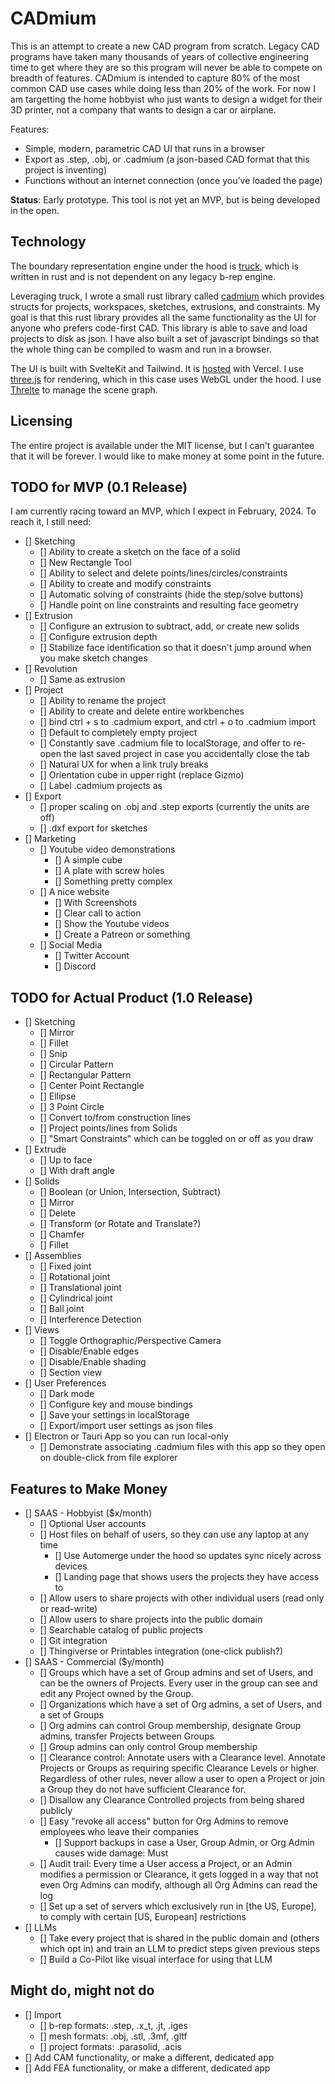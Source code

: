 # CADmium

This is an attempt to create a new CAD program from scratch. Legacy CAD programs have taken many thousands of years of collective engineering time to get where they are so this program will never be able to compete on breadth of features. CADmium is intended to capture 80% of the most common CAD use cases while doing less than 20% of the work. For now I am targetting the home hobbyist who just wants to design a widget for their 3D printer, not a company that wants to design a car or airplane.

Features:

- Simple, modern, parametric CAD UI that runs in a browser
- Export as .step, .obj, or .cadmium (a json-based CAD format that this project is inventing)
- Functions without an internet connection (once you've loaded the page)

**Status**: Early prototype. This tool is not yet an MVP, but is being developed in the open.

## Technology

The boundary representation engine under the hood is [truck](https://github.com/ricosjp/truck), which is written in rust and is not dependent on any legacy b-rep engine.

Leveraging truck, I wrote a small rust library called [cadmium](https://github.com/MattFerraro/CADmium/tree/main/src/rust/cadmium) which provides structs for projects, workspaces, sketches, extrusions, and constraints. My goal is that this rust library provides all the same functionality as the UI for anyone who prefers code-first CAD. This library is able to save and load projects to disk as json. I have also built a set of javascript bindings so that the whole thing can be compiled to wasm and run in a browser.

The UI is built with SvelteKit and Tailwind. It is [hosted](https://cadmium-nine.vercel.app/tailwind) with Vercel. I use [three.js](https://threejs.org/) for rendering, which in this case uses WebGL under the hood. I use [Threlte](https://github.com/threlte/threlte) to manage the scene graph.

## Licensing

The entire project is available under the MIT license, but I can't guarantee that it will be forever. I would like to make money at some point in the future.

## TODO for MVP (0.1 Release)

I am currently racing toward an MVP, which I expect in February, 2024. To reach it, I still need:

- [] Sketching
  - [] Ability to create a sketch on the face of a solid
  - [] New Rectangle Tool
  - [] Ability to select and delete points/lines/circles/constraints
  - [] Ability to create and modify constraints
  - [] Automatic solving of constraints (hide the step/solve buttons)
  - [] Handle point on line constraints and resulting face geometry
- [] Extrusion
  - [] Configure an extrusion to subtract, add, or create new solids
  - [] Configure extrusion depth
  - [] Stabilize face identification so that it doesn't jump around when you make sketch changes
- [] Revolution
  - [] Same as extrusion
- [] Project
  - [] Ability to rename the project
  - [] Ability to create and delete entire workbenches
  - [] bind ctrl + s to .cadmium export, and ctrl + o to .cadmium import
  - [] Default to completely empty project
  - [] Constantly save .cadmium file to localStorage, and offer to re-open the last saved project in case you accidentally close the tab
  - [] Natural UX for when a link truly breaks
  - [] Orientation cube in upper right (replace Gizmo)
  - [] Label .cadmium projects as
- [] Export
  - [] proper scaling on .obj and .step exports (currently the units are off)
  - [] .dxf export for sketches
- [] Marketing
  - [] Youtube video demonstrations
    - [] A simple cube
    - [] A plate with screw holes
    - [] Something pretty complex
  - [] A nice website
    - [] With Screenshots
    - [] Clear call to action
    - [] Show the Youtube videos
    - [] Create a Patreon or something
  - [] Social Media
    - [] Twitter Account
    - [] Discord

## TODO for Actual Product (1.0 Release)

- [] Sketching
  - [] Mirror
  - [] Fillet
  - [] Snip
  - [] Circular Pattern
  - [] Rectangular Pattern
  - [] Center Point Rectangle
  - [] Ellipse
  - [] 3 Point Circle
  - [] Convert to/from construction lines
  - [] Project points/lines from Solids
  - [] "Smart Constraints" which can be toggled on or off as you draw
- [] Extrude
  - [] Up to face
  - [] With draft angle
- [] Solids
  - [] Boolean (or Union, Intersection, Subtract)
  - [] Mirror
  - [] Delete
  - [] Transform (or Rotate and Translate?)
  - [] Chamfer
  - [] Fillet
- [] Assemblies
  - [] Fixed joint
  - [] Rotational joint
  - [] Translational joint
  - [] Cylindrical joint
  - [] Ball joint
  - [] Interference Detection
- [] Views
  - [] Toggle Orthographic/Perspective Camera
  - [] Disable/Enable edges
  - [] Disable/Enable shading
  - [] Section view
- [] User Preferences
  - [] Dark mode
  - [] Configure key and mouse bindings
  - [] Save your settings in localStorage
  - [] Export/import user settings as json files
- [] Electron or Tauri App so you can run local-only
  - [] Demonstrate associating .cadmium files with this app so they open on double-click from file explorer

## Features to Make Money

- [] SAAS - Hobbyist ($x/month)
  - [] Optional User accounts
  - [] Host files on behalf of users, so they can use any laptop at any time
    - [] Use Automerge under the hood so updates sync nicely across devices
    - [] Landing page that shows users the projects they have access to
  - [] Allow users to share projects with other individual users (read only or read-write)
  - [] Allow users to share projects into the public domain
  - [] Searchable catalog of public projects
  - [] Git integration
  - [] Thingiverse or Printables integration (one-click publish?)
- [] SAAS - Commercial ($y/month)
  - [] Groups which have a set of Group admins and set of Users, and can be the owners of Projects. Every user in the group can see and edit any Project owned by the Group.
  - [] Organizations which have a set of Org admins, a set of Users, and a set of Groups
  - [] Org admins can control Group membership, designate Group admins, transfer Projects between Groups
  - [] Group admins can only control Group membership
  - [] Clearance control: Annotate users with a Clearance level. Annotate Projects or Groups as requiring specific Clearance Levels or higher. Regardless of other rules, never allow a user to open a Project or join a Group they do not have sufficient Clearance for.
  - [] Disallow any Clearance Controlled projects from being shared publicly
  - [] Easy "revoke all access" button for Org Admins to remove employees who leave their companies
    - [] Support backups in case a User, Group Admin, or Org Admin causes wide damage: Must
  - [] Audit trail: Every time a User access a Project, or an Admin modifies a permission or Clearance, it gets logged in a way that not even Org Admins can modify, although all Org Admins can read the log
  - [] Set up a set of servers which exclusively run in [the US, Europe], to comply with certain [US, European] restrictions
- [] LLMs
  - [] Take every project that is shared in the public domain and (others which opt in) and train an LLM to predict steps given previous steps
  - [] Build a Co-Pilot like visual interface for using that LLM

## Might do, might not do

- [] Import
  - [] b-rep formats: .step, .x_t, .jt, .iges
  - [] mesh formats: .obj, .stl, .3mf, .gltf
  - [] project formats: .parasolid, .acis
- [] Add CAM functionality, or make a different, dedicated app
- [] Add FEA functionality, or make a different, dedicated app
